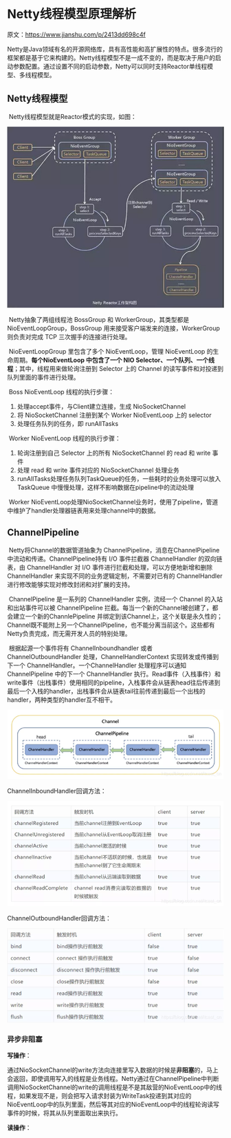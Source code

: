 # Netty线程模型原理解析

原文：https://www.jianshu.com/p/2413dd698c4f



​        Netty是Java领域有名的开源网络库，具有高性能和高扩展性的特点。很多流行的框架都是基于它来构建的。Netty线程模型不是一成不变的，而是取决于用户的启动参数配置。通过设置不同的启动参数，Netty可以同时支持Reactor单线程模型、多线程模型。

## Netty线程模型

​        Netty线程模型就是Reactor模式的实现，如图：

![1](./images/NettyThreadModel/1.png)

​        Netty抽象了两组线程池 BossGroup 和 WorkerGroup，其类型都是 NioEventLoopGroup，BossGroup 用来接受客户端发来的连接，WorkerGroup 则负责对完成 TCP 三次握手的连接进行处理。

​        NioEventLoopGroup 里包含了多个 NioEventLoop，管理 NioEventLoop 的生命周期。**每个NioEventLoop 中包含了一个 NIO Selector、一个队列、一个线程**；其中，线程用来做轮询注册到 Selector 上的 Channel 的读写事件和对投递到队列里面的事件进行处理。

​        Boss NioEventLoop 线程的执行步骤：

1. 处理accept事件，与Client建立连接，生成 NioSocketChannel
2. 将 NioSocketChannel 注册到某个 Worker NioEventLoop 上的 selector
3. 处理任务队列的任务，即 runAllTasks

​        Worker NioEventLoop 线程的执行步骤：

1. 轮询注册到自己 Selector 上的所有 NioSocketChannel 的 read 和 write 事件
2. 处理 read 和 write 事件对应的 NioSocketChannel 处理业务
3. runAllTasks处理任务队列TaskQueue的任务，一些耗时的业务处理可以放入 TaskQueue 中慢慢处理，这样不影响数据在pipeline中的流动处理

​        Worker NioEventLoop处理NioSocketChannel业务时，使用了pipeline，管道中维护了handler处理器链表用来处理channel中的数据。

## ChannelPipeline

​        Netty将Channel的数据管道抽象为 ChannelPipeline，消息在ChannelPipeline中流动和传递。ChannelPipeline持有 I/O 事件拦截器 ChannelHandler 的双向链表，由 ChannelHandler 对 I/O 事件进行拦截和处理，可以方便地新增和删除 ChannelHandler 来实现不同的业务逻辑定制，不需要对已有的 ChannelHandler 进行修改能够实现对修改封闭和对扩展的支持。

​        ChannelPipeline 是一系列的 ChannelHandler 实例，流经一个 Channel 的入站和出站事件可以被 ChannelPipeline 拦截。每当一个新的Channel被创建了，都会建立一个新的ChannlePipeline 并绑定到该Channel上，这个关联是永久性的；Channel既不能附上另一个ChannelPipeline，也不能分离当前这个。这些都有Netty负责完成，而无需开发人员的特别处理。

​        根据起源一个事件将有 ChannelInboundhandler 或者 ChannelOutboundHandler 处理，ChannelHandlerContext 实现转发或传播到下一个 ChannelHandler。一个ChannelHandler 处理程序可以通知 ChannelPipeline 中的下一个 ChannelHandler 执行。Read事件（入栈事件）和write事件（出栈事件）使用相同的pipeline，入栈事件会从链表head往后传递到最后一个入栈的handler，出栈事件会从链表tail往前传递到最后一个出栈的handler，两种类型的handler互不相干。

![2](./images/NettyThreadModel/2.png)

ChannelInboundHandler回调方法：

![3](./images/NettyThreadModel/3.png)

ChannelOutboundHandler回调方法：

![4](./images/NettyThreadModel/4.png)



### 异步非阻塞

**写操作**：

​        通过NioSocketChannel的write方法向连接里写入数据的时候是**非阻塞**的，马上会返回，即使调用写入的线程是业务线程。Netty通过在ChannelPipeline中判断调用NioSocketChannel的write的调用线程是不是其敌营的NioEventLoop中的线程，如果发现不是，则会把写入请求封装为WriteTask投递到其对应的NioEventLoop中的队列里面，然后等其对应的NioEventLoop中的线程轮询读写事件的时候，将其从队列里面取出来执行。

**读操作**：